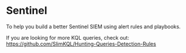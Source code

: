 # Sentinel

To help you build a better Sentinel SIEM using alert rules and playbooks.

If you are looking for more KQL queries, check out:
https://github.com/SlimKQL/Hunting-Queries-Detection-Rules

